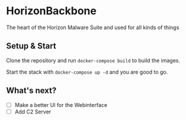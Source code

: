 # HorizonBackbone
The heart of the Horizon Malware Suite and used for all kinds of things

## Setup & Start

Clone the repository and run `docker-compose build` to build the images.

Start the stack with `docker-compose up -d` and you are good to go.

## What's next?

- [ ] Make a better UI for the Webinterface
- [ ] Add C2 Server
